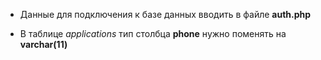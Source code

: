 
- Данные для подключения к базе данных вводить в файле **auth.php**

- В таблице *applications* тип столбца **phone** нужно поменять на **varchar(11)**
